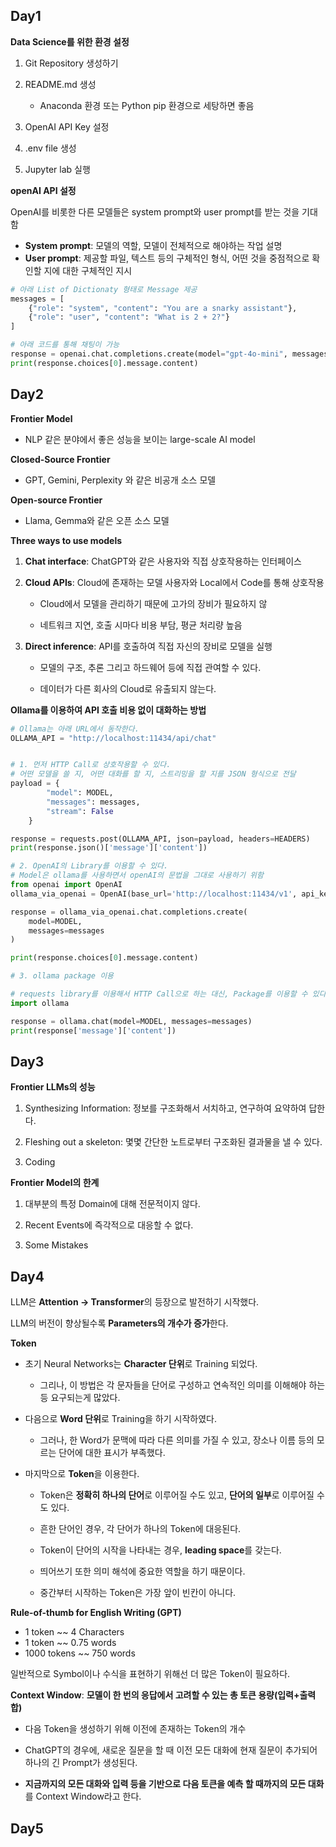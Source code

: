 ## Day1

**Data Science를 위한 환경 설정**

1. Git Repository 생성하기
   
2. README.md 생성
  
    - Anaconda 환경 또는 Python pip 환경으로 세탕하면 좋음

3. OpenAI API Key 설정

4. .env file 생성

5. Jupyter lab 실행

**openAI API 설정**

OpenAI를 비롯한 다른 모델들은 system prompt와 user prompt를 받는 것을 기대함

- **System prompt**: 모델의 역할, 모델이 전체적으로 해야하는 작업 설명 
- **User prompt**: 제공할 파일, 텍스트 등의 구체적인 형식, 어떤 것을 중점적으로 확인할 지에 대한 구체적인 지시

``` python
# 아래 List of Dictionaty 형태로 Message 제공 
messages = [
    {"role": "system", "content": "You are a snarky assistant"},
    {"role": "user", "content": "What is 2 + 2?"}
]

# 아래 코드를 통해 채팅이 가능
response = openai.chat.completions.create(model="gpt-4o-mini", messages=messages)
print(response.choices[0].message.content)
```

## Day2

**Frontier Model**

- NLP 같은 분야에서 좋은 성능을 보이는 large-scale AI model

**Closed-Source Frontier**

- GPT, Gemini, Perplexity 와 같은 비공개 소스 모델

**Open-source Frontier**

- Llama, Gemma와 같은 오픈 소스 모델


**Three ways to use models**

1. **Chat interface**: ChatGPT와 같은 사용자와 직접 상호작용하는 인터페이스

2. **Cloud APIs**: Cloud에 존재하는 모델 사용자와 Local에서 Code를 통해 상호작용

   - Cloud에서 모델을 관리하기 때문에 고가의 장비가 필요하지 않

   - 네트워크 지연, 호출 시마다 비용 부담, 평균 처리량 높음
  

3. **Direct inference**: API를 호출하여 직접 자신의 장비로 모델을 실행

   - 모델의 구조, 추론 그리고 하드웨어 등에 직접 관여할 수 있다.
  
   - 데이터가 다른 회사의 Cloud로 유출되지 않는다.
  

**Ollama를 이용하여 API 호출 비용 없이 대화하는 방법**
  
```python
# Ollama는 아래 URL에서 동작한다.
OLLAMA_API = "http://localhost:11434/api/chat"


# 1. 먼저 HTTP Call로 상호작용할 수 있다.
# 어떤 모델을 쓸 지, 어떤 대화를 할 지, 스트리밍을 할 지를 JSON 형식으로 전달
payload = {
        "model": MODEL,
        "messages": messages,
        "stream": False
    }

response = requests.post(OLLAMA_API, json=payload, headers=HEADERS)
print(response.json()['message']['content'])

# 2. OpenAI의 Library를 이용할 수 있다.
# Model은 ollama를 사용하면서 openAI의 문법을 그대로 사용하기 위함
from openai import OpenAI
ollama_via_openai = OpenAI(base_url='http://localhost:11434/v1', api_key='ollama')

response = ollama_via_openai.chat.completions.create(
    model=MODEL,
    messages=messages
)

print(response.choices[0].message.content)

# 3. ollama package 이용

# requests library를 이용해서 HTTP Call으로 하는 대신, Package를 이용할 수 있다.
import ollama

response = ollama.chat(model=MODEL, messages=messages)
print(response['message']['content'])
```

## Day3

**Frontier LLMs의 성능**

1. Synthesizing Information: 정보를 구조화해서 서치하고, 연구하여 요약하여 답한다.

2. Fleshing out a skeleton: 몇몇 간단한 노트로부터 구조화된 결과물을 낼 수 있다.

3. Coding

**Frontier Model의 한계**

1. 대부분의 특정 Domain에 대해 전문적이지 않다.

2. Recent Events에 즉각적으로 대응할 수 없다.

3. Some Mistakes

## Day4

LLM은 **Attention -> Transformer**의 등장으로 발전하기 시작했다.

LLM의 버전이 향상될수록 **Parameters의 개수가 증가**한다.

**Token**

- 초기 Neural Networks는 **Character 단위**로 Training 되었다.

   - 그리나, 이 방법은 각 문자들을 단어로 구성하고 연속적인 의미를 이해해야 하는 등 요구되는게 많았다.
 
- 다음으로 **Word 단위**로 Training을 하기 시작하였다.

   - 그러나, 한 Word가 문맥에 따라 다른 의미를 가질 수 있고, 장소나 이름 등의 모르는 단어에 대한 표시가 부족했다.
 
- 마지막으로 **Token**을 이용한다.

   - Token은 **정확히 하나의 단어**로 이루어질 수도 있고, **단어의 일부**로 이루어질 수도 있다.
 
   - 흔한 단어인 경우, 각 단어가 하나의 Token에 대응된다.
 
   - Token이 단어의 시작을 나타내는 경우, **leading space**를 갖는다.
 
   - 띄어쓰기 또한 의미 해석에 중요한 역할을 하기 때문이다. 
 
   - 중간부터 시작하는 Token은 가장 앞이 빈칸이 아니다.
 
**Rule-of-thumb for English Writing (GPT)**

- 1 token ~~ 4 Characters
- 1 token ~~ 0.75 words
- 1000 tokens ~~ 750 words

일반적으로 Symbol이나 수식을 표현하기 위해선 더 많은 Token이 필요하다.
  

**Context Window**: **모델이 한 번의 응답에서 고려할 수 있는 총 토큰 용량(입력+출력 합)**

- 다음 Token을 생성하기 위해 이전에 존재하는 Token의 개수

- ChatGPT의 경우에, 새로운 질문을 할 때 이전 모든 대화에 현재 질문이 추가되어 하나의 긴 Prompt가 생성된다.

- **지금까지의 모든 대화와 입력 등을 기반으로 다음 토큰을 예측 할 때까지의 모든 대화**를 Context Window라고 한다.

## Day5




